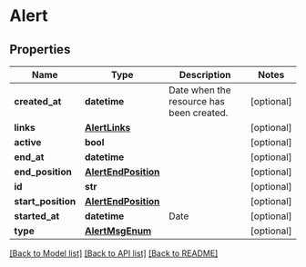 # Alert

## Properties
Name | Type | Description | Notes
------------ | ------------- | ------------- | -------------
**created_at** | **datetime** | Date when the resource has been created. | [optional] 
**links** | [**AlertLinks**](AlertLinks.md) |  | [optional] 
**active** | **bool** |  | [optional] 
**end_at** | **datetime** |  | [optional] 
**end_position** | [**AlertEndPosition**](AlertEndPosition.md) |  | [optional] 
**id** | **str** |  | [optional] 
**start_position** | [**AlertEndPosition**](AlertEndPosition.md) |  | [optional] 
**started_at** | **datetime** | Date | [optional] 
**type** | [**AlertMsgEnum**](AlertMsgEnum.md) |  | [optional] 

[[Back to Model list]](../README.md#documentation-for-models) [[Back to API list]](../README.md#documentation-for-api-endpoints) [[Back to README]](../README.md)


